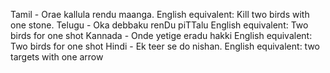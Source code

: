 Tamil - Orae kallula rendu maanga. English equivalent: Kill two birds with one stone.
Telugu - Oka debbaku renDu piTTalu English equivalent: Two birds for one shot
Kannada - Onde yetige eradu hakki English equivalent: Two birds for one shot
Hindi - Ek teer se do nishan. English equivalent: two targets with one arrow
